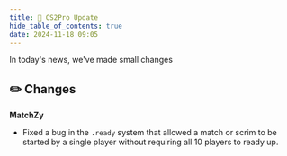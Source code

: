 ```yaml
---
title: 🚀 CS2Pro Update
hide_table_of_contents: true
date: 2024-11-18 09:05
---
```


In today's news, we've made small changes<br/>

## ✏️  Changes
**MatchZy**
- Fixed a bug in the `.ready` system that allowed a match or scrim to be started by a single player without requiring all 10 players to ready up.
